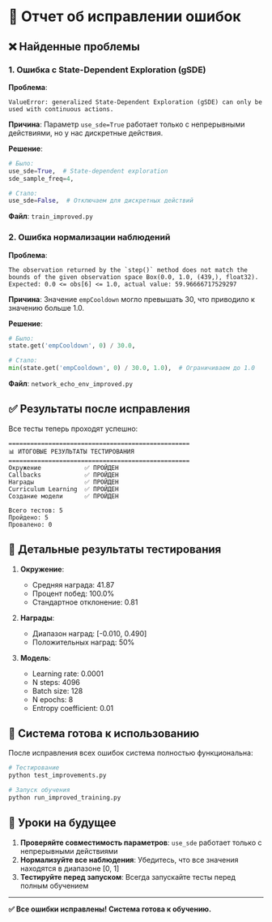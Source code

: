 # 🔧 Отчет об исправлении ошибок

## ❌ Найденные проблемы

### 1. Ошибка с State-Dependent Exploration (gSDE)

**Проблема**: 
```
ValueError: generalized State-Dependent Exploration (gSDE) can only be used with continuous actions.
```

**Причина**: Параметр `use_sde=True` работает только с непрерывными действиями, но у нас дискретные действия.

**Решение**: 
```python
# Было:
use_sde=True,  # State-dependent exploration
sde_sample_freq=4,

# Стало:
use_sde=False,  # Отключаем для дискретных действий
```

**Файл**: `train_improved.py`

### 2. Ошибка нормализации наблюдений

**Проблема**: 
```
The observation returned by the `step()` method does not match the bounds of the given observation space Box(0.0, 1.0, (439,), float32).
Expected: 0.0 <= obs[6] <= 1.0, actual value: 59.96666717529297
```

**Причина**: Значение `empCooldown` могло превышать 30, что приводило к значению больше 1.0.

**Решение**: 
```python
# Было:
state.get('empCooldown', 0) / 30.0,

# Стало:
min(state.get('empCooldown', 0) / 30.0, 1.0),  # Ограничиваем до 1.0
```

**Файл**: `network_echo_env_improved.py`

## ✅ Результаты после исправления

Все тесты теперь проходят успешно:

```
==================================================
📊 ИТОГОВЫЕ РЕЗУЛЬТАТЫ ТЕСТИРОВАНИЯ
==================================================
Окружение            ✅ ПРОЙДЕН
Callbacks            ✅ ПРОЙДЕН
Награды              ✅ ПРОЙДЕН
Curriculum Learning  ✅ ПРОЙДЕН
Создание модели      ✅ ПРОЙДЕН

Всего тестов: 5
Пройдено: 5
Провалено: 0
```

## 🎯 Детальные результаты тестирования

1. **Окружение**: 
   - Средняя награда: 41.87
   - Процент побед: 100.0%
   - Стандартное отклонение: 0.81

2. **Награды**: 
   - Диапазон наград: [-0.010, 0.490]
   - Положительных наград: 50%

3. **Модель**: 
   - Learning rate: 0.0001
   - N steps: 4096
   - Batch size: 128
   - N epochs: 8
   - Entropy coefficient: 0.01

## 🚀 Система готова к использованию

После исправления всех ошибок система полностью функциональна:

```bash
# Тестирование
python test_improvements.py

# Запуск обучения
python run_improved_training.py
```

## 📝 Уроки на будущее

1. **Проверяйте совместимость параметров**: `use_sde` работает только с непрерывными действиями
2. **Нормализуйте все наблюдения**: Убедитесь, что все значения находятся в диапазоне [0, 1]
3. **Тестируйте перед запуском**: Всегда запускайте тесты перед полным обучением

---

**✅ Все ошибки исправлены! Система готова к обучению.** 